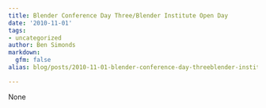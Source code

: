 ```yaml
---
title: Blender Conference Day Three/Blender Institute Open Day
date: '2010-11-01'
tags:
- uncategorized
author: Ben Simonds
markdown:
  gfm: false
alias: blog/posts/2010-11-01-blender-conference-day-threeblender-institute-open-day

---
```


None

